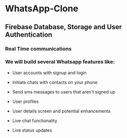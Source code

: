 # WhatsApp-Clone
## Firebase Database, Storage and User Authentication
### Real Time communications
### We will build several Whatsapp features like:

   * User accounts with signup and login

   * Initiate chats with contacts on your phone

   * Send sms messages to users that aren't signed up

   *  User profiles

   * User details screen and potential enhancements

   * Live chat functionality

   * Live status updates
